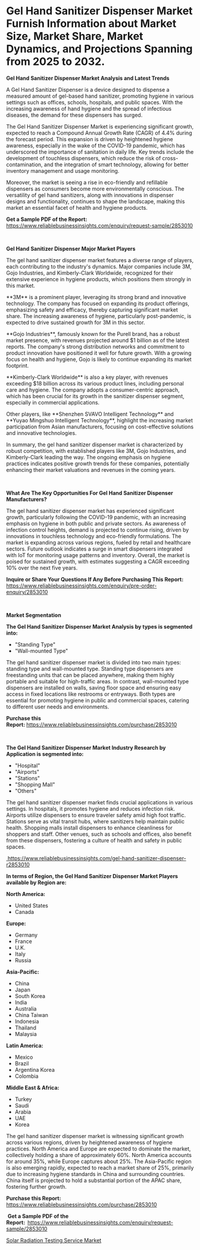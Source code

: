 <p><h1>Gel Hand Sanitizer Dispenser Market Furnish Information about Market Size, Market Share, Market Dynamics, and Projections Spanning from 2025 to 2032.</h1></p><p><strong>Gel Hand Sanitizer Dispenser Market Analysis and Latest Trends</strong></p>
<p><p>A Gel Hand Sanitizer Dispenser is a device designed to dispense a measured amount of gel-based hand sanitizer, promoting hygiene in various settings such as offices, schools, hospitals, and public spaces. With the increasing awareness of hand hygiene and the spread of infectious diseases, the demand for these dispensers has surged.</p><p>The Gel Hand Sanitizer Dispenser Market is experiencing significant growth, expected to reach a Compound Annual Growth Rate (CAGR) of 4.4% during the forecast period. This expansion is driven by heightened hygiene awareness, especially in the wake of the COVID-19 pandemic, which has underscored the importance of sanitation in daily life. Key trends include the development of touchless dispensers, which reduce the risk of cross-contamination, and the integration of smart technology, allowing for better inventory management and usage monitoring.</p><p>Moreover, the market is seeing a rise in eco-friendly and refillable dispensers as consumers become more environmentally conscious. The versatility of gel hand sanitizers, along with innovations in dispenser designs and functionality, continues to shape the landscape, making this market an essential facet of health and hygiene products.</p></p>
<p><strong>Get a Sample PDF of the Report:&nbsp;</strong> <a href="https://www.reliablebusinessinsights.com/enquiry/request-sample/2853010?utm_campaign=904&utm_medium=2&utm_source=Github&utm_content=ia&utm_term=11032025&utm_id=gel-hand-sanitizer-dispenser">https://www.reliablebusinessinsights.com/enquiry/request-sample/2853010</a></p>
<p>&nbsp;</p>
<p><strong>Gel Hand Sanitizer Dispenser Major Market Players</strong></p>
<p><p>The gel hand sanitizer dispenser market features a diverse range of players, each contributing to the industry's dynamics. Major companies include 3M, Gojo Industries, and Kimberly-Clark Worldwide, recognized for their extensive experience in hygiene products, which positions them strongly in this market.</p><p>**3M** is a prominent player, leveraging its strong brand and innovative technology. The company has focused on expanding its product offerings, emphasizing safety and efficacy, thereby capturing significant market share. The increasing awareness of hygiene, particularly post-pandemic, is expected to drive sustained growth for 3M in this sector.</p><p>**Gojo Industries**, famously known for the Purell brand, has a robust market presence, with revenues projected around $1 billion as of the latest reports. The company's strong distribution networks and commitment to product innovation have positioned it well for future growth. With a growing focus on health and hygiene, Gojo is likely to continue expanding its market footprint.</p><p>**Kimberly-Clark Worldwide** is also a key player, with revenues exceeding $18 billion across its various product lines, including personal care and hygiene. The company adopts a consumer-centric approach, which has been crucial for its growth in the sanitizer dispenser segment, especially in commercial applications.</p><p>Other players, like **Shenzhen SVAVO Intelligent Technology** and **Yuyao Mingshuo Intelligent Technology**, highlight the increasing market participation from Asian manufacturers, focusing on cost-effective solutions and innovative technologies. </p><p>In summary, the gel hand sanitizer dispenser market is characterized by robust competition, with established players like 3M, Gojo Industries, and Kimberly-Clark leading the way. The ongoing emphasis on hygiene practices indicates positive growth trends for these companies, potentially enhancing their market valuations and revenues in the coming years.</p></p>
<p>&nbsp;</p>
<p><strong>What Are The Key Opportunities For Gel Hand Sanitizer Dispenser Manufacturers?</strong></p>
<p><p>The gel hand sanitizer dispenser market has experienced significant growth, particularly following the COVID-19 pandemic, with an increasing emphasis on hygiene in both public and private sectors. As awareness of infection control heights, demand is projected to continue rising, driven by innovations in touchless technology and eco-friendly formulations. The market is expanding across various regions, fueled by retail and healthcare sectors. Future outlook indicates a surge in smart dispensers integrated with IoT for monitoring usage patterns and inventory. Overall, the market is poised for sustained growth, with estimates suggesting a CAGR exceeding 10% over the next five years.</p></p>
<p><strong>Inquire or Share Your Questions If Any Before Purchasing This Report:</strong> <a href="https://www.reliablebusinessinsights.com/enquiry/pre-order-enquiry/2853010?utm_campaign=904&utm_medium=2&utm_source=Github&utm_content=ia&utm_term=11032025&utm_id=gel-hand-sanitizer-dispenser">https://www.reliablebusinessinsights.com/enquiry/pre-order-enquiry/2853010</a></p>
<p>&nbsp;</p>
<p><strong>Market Segmentation</strong></p>
<p><strong>The Gel Hand Sanitizer Dispenser Market Analysis by types is segmented into:</strong></p>
<p><ul><li>"Standing Type"</li><li>"Wall-mounted Type"</li></ul></p>
<p><p>The gel hand sanitizer dispenser market is divided into two main types: standing type and wall-mounted type. Standing type dispensers are freestanding units that can be placed anywhere, making them highly portable and suitable for high-traffic areas. In contrast, wall-mounted type dispensers are installed on walls, saving floor space and ensuring easy access in fixed locations like restrooms or entryways. Both types are essential for promoting hygiene in public and commercial spaces, catering to different user needs and environments.</p></p>
<p><strong>Purchase this Report:&nbsp;</strong><a href="https://www.reliablebusinessinsights.com/purchase/2853010?utm_campaign=904&utm_medium=2&utm_source=Github&utm_content=ia&utm_term=11032025&utm_id=gel-hand-sanitizer-dispenser">https://www.reliablebusinessinsights.com/purchase/2853010</a></p>
<p>&nbsp;</p>
<p><strong>The Gel Hand Sanitizer Dispenser Market Industry Research by Application is segmented into:</strong></p>
<p><ul><li>"Hospital"</li><li>"Airports"</li><li>"Stations"</li><li>"Shopping Mall"</li><li>"Others"</li></ul></p>
<p><p>The gel hand sanitizer dispenser market finds crucial applications in various settings. In hospitals, it promotes hygiene and reduces infection risk. Airports utilize dispensers to ensure traveler safety amid high foot traffic. Stations serve as vital transit hubs, where sanitizers help maintain public health. Shopping malls install dispensers to enhance cleanliness for shoppers and staff. Other venues, such as schools and offices, also benefit from these dispensers, fostering a culture of health and safety in public spaces.</p></p>
<p><a href="https://www.reliablebusinessinsights.com/gel-hand-sanitizer-dispenser-r2853010?utm_campaign=904&utm_medium=2&utm_source=Github&utm_content=ia&utm_term=11032025&utm_id=gel-hand-sanitizer-dispenser">&nbsp;https://www.reliablebusinessinsights.com/gel-hand-sanitizer-dispenser-r2853010</a></p>
<p><strong>In terms of Region, the Gel Hand Sanitizer Dispenser Market Players available by Region are:</strong></p>
<p>
    <p> <strong> North America: </strong>
        <ul>
            <li>United States</li>
            <li>Canada</li>
        </ul>
        </p> 
    <p> <strong> Europe: </strong>
        <ul>
            <li>Germany</li>
            <li>France</li>
            <li>U.K.</li>
            <li>Italy</li>
            <li>Russia</li>
        </ul>
        </p> 
    <p> <strong> Asia-Pacific: </strong>
        <ul>
            <li>China</li>
            <li>Japan</li>
            <li>South Korea</li>
            <li>India</li>
            <li>Australia</li>
            <li>China Taiwan</li>
            <li>Indonesia</li>
            <li>Thailand</li>
            <li>Malaysia</li>
        </ul>
        </p> 
    <p> <strong> Latin America: </strong>
        <ul>
            <li>Mexico</li>
            <li>Brazil</li>
            <li>Argentina Korea</li>
            <li>Colombia</li>
        </ul>
        </p> 
    <p> <strong> Middle East & Africa: </strong>
        <ul>
            <li>Turkey</li>
            <li>Saudi</li>
            <li>Arabia</li>
            <li>UAE</li>
            <li>Korea</li>
        </ul>
    </p>
    </p>
<p><p>The gel hand sanitizer dispenser market is witnessing significant growth across various regions, driven by heightened awareness of hygiene practices. North America and Europe are expected to dominate the market, collectively holding a share of approximately 60%. North America accounts for around 35%, while Europe captures about 25%. The Asia-Pacific region is also emerging rapidly, expected to reach a market share of 25%, primarily due to increasing hygiene standards in China and surrounding countries. China itself is projected to hold a substantial portion of the APAC share, fostering further growth.</p></p>
<p><strong>Purchase this Report: </strong><a href="https://www.reliablebusinessinsights.com/purchase/2853010?utm_campaign=904&utm_medium=2&utm_source=Github&utm_content=ia&utm_term=11032025&utm_id=gel-hand-sanitizer-dispenser">https://www.reliablebusinessinsights.com/purchase/2853010</a></p>
<p>&nbsp;<strong>Get a Sample PDF of the Report:&nbsp;&nbsp;</strong><a href="https://www.reliablebusinessinsights.com/enquiry/request-sample/2853010?utm_campaign=904&utm_medium=2&utm_source=Github&utm_content=ia&utm_term=11032025&utm_id=gel-hand-sanitizer-dispenser">https://www.reliablebusinessinsights.com/enquiry/request-sample/2853010</a></p>
<p><strong></strong></p>
<p><p><a href="https://github.com/ximensbisade/Market-Research-Report-List-1/blob/main/solar-radiation-testing-service-market.md?utm_campaign=904&utm_medium=2&utm_source=Github&utm_content=ia&utm_term=11032025&utm_id=gel-hand-sanitizer-dispenser">Solar Radiation Testing Service Market</a></p></p>